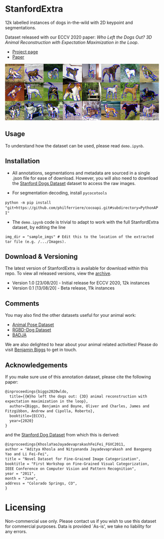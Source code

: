 # StanfordExtra
12k labelled instances of dogs in-the-wild with 2D keypoint and segmentations. 

Dataset released with our ECCV 2020 paper: *Who Left the Dogs Out? 3D Animal Reconstruction with Expectation Maximization in the Loop*.

- [Project page](https://sites.google.com/view/wldo/home)
- [Paper](https://arxiv.org/abs/2007.11110)

![](splash.png)

## Usage
To understand how the dataset can be used, please read `demo.ipynb`.

## Installation
- All annotations, segmentations and metadata are sourced in a single .json file for ease of download. However, you will also need to download the [Stanford Dogs Dataset](http://vision.stanford.edu/aditya86/ImageNetDogs/) dataset to access the raw images. 

- For segmentation decoding, install `pycocotools`

`python -m pip install "git+https://github.com/philferriere/cocoapi.git#subdirectory=PythonAPI"`

- The `demo.ipynb` code is trivial to adapt to work with the full StanfordExtra dataset, by editing the line

```
img_dir = "sample_imgs" # Edit this to the location of the extracted tar file (e.g. /.../Images).
```

## Download & Versioning
The latest version of StanfordExtra is available for download within this repo. To view all released versions, view the [archive](https://drive.google.com/drive/folders/1MvN4hX2cdy0pMv0iUnL_UkobSYxZ0gzg?usp=sharing).

- Version 1.0 [23/08/20] - Initial release for ECCV 2020, 12k instances
- Version 0.1 [13/08/20] - Beta release, 11k instances

## Comments
You may also find the other datasets useful for your animal work:
- [Animal Pose Dataset](https://sites.google.com/view/animal-pose/)
- [RGBD-Dog Dataset](https://github.com/CAMERA-Bath/RGBD-Dog)
- [BADJA](https://github.com/benjiebob/BADJA)

We are also delighted to hear about your animal related activities! Please do visit [Benjamin Biggs](http://www.biggs.ai) to get in touch.

## Acknowledgements

If you make sure use of this annotation dataset, please cite the following paper:

```
@inproceedings{biggs2020wldo,
  title={{W}ho left the dogs out: {3D} animal reconstruction with expectation maximization in the loop},
  author={Biggs, Benjamin and Boyne, Oliver and Charles, James and Fitzgibbon, Andrew and Cipolla, Roberto},
  booktitle={ECCV},
  year={2020}
}
```

and the [Stanford Dog Dataset](http://vision.stanford.edu/aditya86/ImageNetDogs/) from which this is derived:

```
@inproceedings{KhoslaYaoJayadevaprakashFeiFei_FGVC2011,
author = "Aditya Khosla and Nityananda Jayadevaprakash and Bangpeng Yao and Li Fei-Fei",
title = "Novel Dataset for Fine-Grained Image Categorization",
booktitle = "First Workshop on Fine-Grained Visual Categorization, IEEE Conference on Computer Vision and Pattern Recognition",
year = "2011",
month = "June",
address = "Colorado Springs, CO",
}
```

# Licensing

Non-commercial use only. Please contact us if you wish to use this dataset for commercial purposes.
Data is provided `As-is', we take no liability for any errors. 



